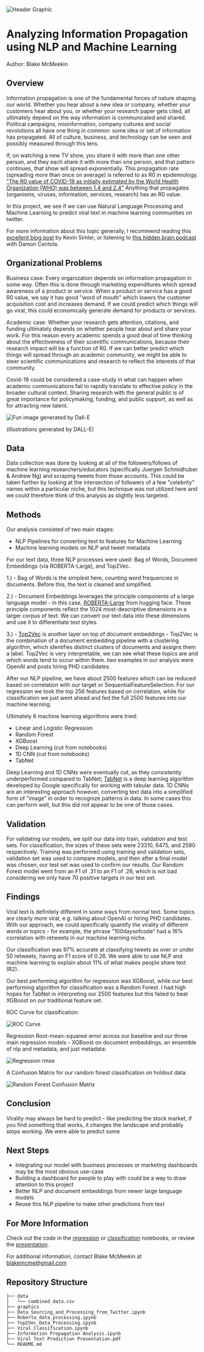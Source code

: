 ![Header Graphic](https://github.com/thegrandblooms/Information_Propagation_Analysis/blob/7fd9a9495574721da3560f385ea9f73eb71784a5/graphics/infoprop_header.jpg)
# Analyzing Information Propagation using NLP and Machine Learning
Author: Blake McMeekin

## Overview

Information propagation is one of the fundamental forces of nature shaping our world. Whether you hear about a new idea or company, whether your customers hear about you, or whether your research paper gets cited, all ultimately depend on the way information is communicated and shared. Political campaigns, misinformation, company cultures and social revolutions all have one thing in common: some idea or set of information has propagated. All of culture, business, and technology can be seen and possibly measured through this lens.

If, on watching a new TV show, you share it with more than one other person, and they each share it with more than one person, and that pattern continues, that show will spread exponentially. This propagation rate (spreading more than once on average) is referred to as R0 in epidemiology. ["The R0 value of COVID-19 as initially estimated by the World Health Organization (WHO) was between 1.4 and 2.4"](https://www.ncbi.nlm.nih.gov/pmc/articles/PMC7751056/) Anything that propagates (organisms, viruses, information, services, research) has an R0 value.

In this project, we see if we can use Natural Language Processing and Machine Learning to predict viral text in machine learning communities on twitter.

For more information about this topic generally, I recommend reading this [excellent blog post](https://meltingasphalt.com/interactive/going-critical/) by Kevin Simler, or listening to [this hidden brain podcast](https://hiddenbrain.org/podcast/the-snowball-effect/) with Damon Centola.

## Organizational Problems

Business case:
Every organization depends on information propagation in some way. Often this is done through marketing expenditures which spread awareness of a product or service. When a product or service has a good R0 value, we say it has good "word of mouth" which lowers the customer acquisition cost and increases demand. If we could predict which things will go viral, this could economically generate demand for products or services.

Academic case:
Whether your research gets attention, citations, and funding ultimately depends on whether people hear about and share your work. For this reason every academic spends a good deal of time thinking about the effectiveness of their scientific communications, because their research impact will be a function of R0. If we can better predict which things will spread through an academic community, we might be able to steer scientific communications and research to reflect the interests of that community.

Covid-19 could be considered a case-study in what can happen when academic communications fail to rapidly translate to effective policy in the broader cultural context. Sharing research with the general public is of great importance for policymaking, funding, and public support, as well as for attracting new talent.

![Fun image generated by Dall-E](https://github.com/thegrandblooms/Information_Propagation_Analysis/blob/7fd9a9495574721da3560f385ea9f73eb71784a5/graphics/DALL%C2%B7E%202022-10-18%2023.45.20%20-%20_word%20of%20mouth_%20an%20idea%20spreading%20through%20crowds,%20oil%20painting%20that%20reminds%20me%20of%20jazz,%20street-wise%20people,%20and%20vibrations.png)

(illustrations generated by DALL-E)

## Data

Data collection was done by looking at all of the followers/follows of machine learning researchers/educators (specifically Juergen Schmidhuber & Andrew Ng) and scraping tweets from those accounts. This could be taken further by looking at the intersection of followers of a few "celebrity" names within a particular niche, but this technique was not utilized here and we could therefore think of this analysis as slightly less targeted.

## Methods

Our analysis consisted of two main stages:
- NLP Pipelines for converting text to features for Machine Learning
- Machine learning models on NLP and tweet metadata

For our text data, three NLP processes were used: Bag of Words, Document Embeddings (via ROBERTA-Large), and Top2Vec. 

1.) - Bag of Words is the simplest here, counting word frequencies in documents. Before this, the text is cleaned and simplified.

2.) - Document Embeddings leverages the principle components of a large language model - in this case, [ROBERTA-Large](https://huggingface.co/roberta-large) from hugging face. These principle components reflect the 1024 most-descriptive dimensions in a larger corpus of text. We can convert our text data into these dimensions and use it to differentiate text styles.

3.) - [Top2Vec](https://github.com/ddangelov/Top2Vec) is another layer on top of document embeddings - Top2Vec is the combination of a document embedding pipeline with a clustering algorithm, which identifies distinct clusters of documents and assigns them a label. Top2Vec is very interpretable, we can see what these topics are and which words tend to occur within them. two  examples in our analysis were OpenAI and posts hiring PHD candidates.

After our NLP pipeline, we have about 2500 features which can be reduced based on correlation with our target or SequentialFeatureSelection. For our regression we took the top 256 features based on correlation, while for classification we just went ahead and fed the full 2500 features into our machine learning.

Ultimately 6 machine learning algorithms were tried:
- Linear and Logistic Regression
- Random Forest
- XGBoost
- Deep Learning (cut from notebooks)
- 1D CNN (cut from notebooks)
- TabNet

Deep Learning and 1D CNNs were eventually cut, as they consistently underperformed compared to TabNet; [TabNet](https://github.com/dreamquark-ai/tabnet) is a deep learning algorithm developed by Google specifically for working with tabular data. 1D CNNs are an interesting approach however, converting text data into a simplified form of "image" in order to recognize patterns in data. In some cases this can perform well, but this did not appear to be one of those cases.

## Validation

For validating our models, we split our data into train, validation and test sets. For classification, the sizes of these sets were 23310, 6475, and 2590 respectively. Training was performed using training and validation sets, validation set was used to compare models, and then after a final model was chosen, our test set was used to confirm our results. Our Random Forest model went from an F1 of .31 to an F1 of .26, which is not bad considering we only have 70 positive targets in our test set.

## Findings

Viral text is definitely different in some ways from normal text. Some topics are clearly more viral, e.g. talking about OpenAI or hiring PHD candidates. With our approach, we could specifically quantify the virality of different words or topics - for example, the phrase "100daysofcode" had a 16% correlation with retweets in our machine learning niche.

Our classification was 97% accurate at classifying tweets as over or under 50 retweets, having an F1 score of 0.26. We were able to use NLP and machine learning to explain about 11% of what makes people share text (R2).

Our best performing algorithm for regression was XGBoost, while our best performing algorithm for classification was a Random Forest. I had high hopes for TabNet in interpreting our 2500 features but this failed to beat XGBoost on our traditional feature set.

ROC Curve for classification:

![ROC Curve](https://github.com/thegrandblooms/Information_Propagation_Analysis/blob/7fd9a9495574721da3560f385ea9f73eb71784a5/graphics/roc-auc.png)

Regression Root-mean-squared-error across our baseline and our three main regression models - XGBoost on document embeddings, an ensemble of nlp and metadata, and just metadata:

![Regression rmse](https://github.com/thegrandblooms/Information_Propagation_Analysis/blob/7fd9a9495574721da3560f385ea9f73eb71784a5/graphics/regression_rmse.jpg)

A Confusion Matrix for our random forest classification on holdout data:

![Random Forest Confusion Matrix](https://github.com/thegrandblooms/Information_Propagation_Analysis/blob/7fd9a9495574721da3560f385ea9f73eb71784a5/graphics/rf_confusion_matrix.png)

## Conclusion

Virality may always be hard to predict – like predicting the stock market, if you find something that works, it changes the landscape and probably stops working. We were able to predict some

## Next Steps

- Integrating our model with business processes or marketing dashboards may be the most obvious use-case
- Building a dashboard for people to play with could be a way to draw attention to this project
- Better NLP and document embeddings from newer large language models
- Reuse this NLP pipeline to make other predictions from text

## For More Information

Check out the code in the [regression](https://github.com/thegrandblooms/Information_Propagation_Analysis/blob/7fd9a9495574721da3560f385ea9f73eb71784a5/Information%20Propagation%20Analysis.ipynb) or [classification](https://github.com/thegrandblooms/Information_Propagation_Analysis/blob/7fd9a9495574721da3560f385ea9f73eb71784a5/Viral_Classification.ipynb) notebooks, or review the [presentation]().

For additional information, contact Blake McMeekin at blakemcme@gmail.com

## Repository Structure
```
├── data
│   └── combined_data.csv
├── graphics
├── Data_Sourcing_and_Processing_from_Twitter.ipynb
├── Roberta_data_processing.ipynb
├── Top2Vec_Data_Processing.ipynb
├── Viral_Classification.ipynb
├── Information Propagation Analysis.ipynb
├── Viral Text Prediction Presentation.pdf
└── README.md
```
